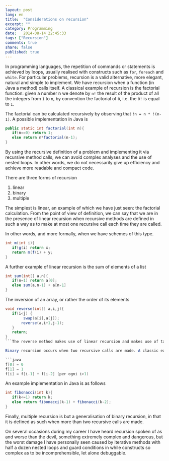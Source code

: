```yaml
---
layout: post
lang: en
title:  "Considerations on recursion"
excerpt: ""
category: Programming
date:   2014-08-14 22:45:33
tags: ["Recursion"]
comments: true
share: false
published: true
---
```



In programming languages, the repetition of commands or statements is achieved by loops, usually realised with constructs such as `for`, `foreach` and `white`. For particular problems, recursion is a valid alternative, more elegant, natural and simple to implement.
We have recursion when a function (in Java a method) calls itself.
A classical example of recursion is the factorial function: given a number n we denote by `n!` the result of the product of all the integers from `1` to `n`, by convention the factorial of `0`, i.e. the `0!` is equal to `1`.

The factorial can be calculated recursively by observing that `!n = n * !(n-1)`.
A possible implementation in Java is

```java
public static int factorial(int n){
   if(n==0) return 1;
   else return n*factorial(n-1);
}
```

By using the recursive definition of a problem and implementing it via recursive method calls, we can avoid complex analyses and the use of nested loops. In other words, we do not necessarily give up efficiency and achieve more readable and compact code.

There are three forms of recursion

1. linear
2. binary
3. multiple

The simplest is linear, an example of which we have just seen: the factorial calculation. From the point of view of definition, we can say that we are in the presence of linear recursion when recursive methods are defined in such a way as to make at most one recursive call each time they are called.

In other words, and more formally, when we have schemes of this type.

```java
int m(int i){
   if(g(i) return x;
   return m(f(i) + y;
}
```
A further example of linear recursion is the sum of elements of a list

```java
int sum(int[] a,n){
   if(n=1) return a[0];
   else sum(a,n-1) + a[n-1]        
}
```

The inversion of an array, or rather the order of its elements

```java
void reverse(int[] a,i,j){
   if(i<j) {
        swap(a[i],a[j]);
       reverse(a,i+1,j-1);        
   }
   return;        
}
```The reverse method makes use of linear recursion and makes use of tail recursion, i.e. the recursive call is the last operation performed by the method.

Binary recursion occurs when two recursive calls are made. A classic example is the Fibonacci sequence.

```java
f[0] = 0
f[1] = 1
f[i] = f[i-1] + f[i-2] (per ogni i>1)
```

An example implementation in Java is as follows

```java
int fibonacci(int k){
   if(k<=1) return k;
   else return fibonacci(k-1) + fibonacci(k-2);
}
```
Finally, multiple recursion is but a generalisation of binary recursion, in that it is defined as such when more than two recursive calls are made.

On several occasions during my career I have heard recursion spoken of as and worse than the devil, something extremely complex and dangerous, but the worst damage I have personally seen caused by iterative methods with half a dozen nested loops and guard conditions in while constructs so complex as to be incomprehensible, let alone debuggable.